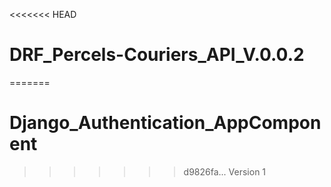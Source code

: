 <<<<<<< HEAD
# DRF_Percels-Couriers_API_V.0.0.2
=======
# Django_Authentication_AppComponent
>>>>>>> d9826fa... Version 1
